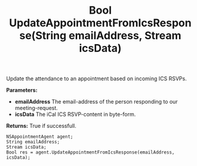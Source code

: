 ﻿---
uid: crmscript_ref_NSAppointmentAgent_UpdateAppointmentFromIcsResponse
title: Bool UpdateAppointmentFromIcsResponse(String emailAddress, Stream icsData)
intellisense: NSAppointmentAgent.UpdateAppointmentFromIcsResponse
keywords: NSAppointmentAgent, UpdateAppointmentFromIcsResponse
so.topic: reference
---

Update the attendance to an appointment based on incoming ICS RSVPs.

**Parameters:**
 - **emailAddress** The email-address of the person responding to our meeting-request.
 - **icsData** The iCal ICS RSVP-content in byte-form.

**Returns:** True if successfull.

```crmscript
NSAppointmentAgent agent;
String emailAddress;
Stream icsData;
Bool res = agent.UpdateAppointmentFromIcsResponse(emailAddress, icsData);
```

